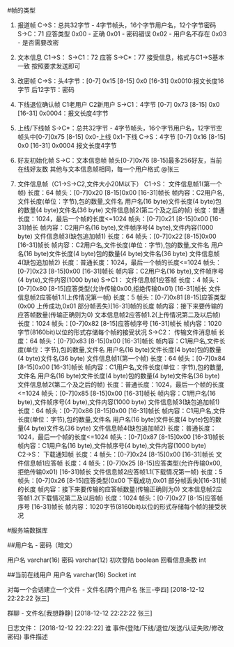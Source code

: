 
#帧的类型

1. 报道帧
    C→S：总共32字节 - 4字节帧头，16个字节用户名，12个字节密码
    S→C：71 应答类型 0x00 - 正确 0x01 - 密码错误 0x02 - 用户名不存在 0x03 - 是否需要改密

2. 文本信息
    C1→S：
    S→C1：72 应答
    S→C*：77 接受信息，格式与C1→S基本一致
    按照要求发送即可

3. 改密帧
    C→S：头4字节：[0-7] 0x15 [8-15] 0x0 [16-31] 0x0010:报文长度16字节
         后12字节：密码

4. 下线退位确认帧
    C1老用户
    C2新用户
    S→C1：4字节 [0-7] 0x73 [8-15] 0x0 [16-31] 0x0004：报文长度4字节

5. 上线/下线帧
    S→C*：总共32字节 - 4字节帧头，16个字节用户名，12字节空
        帧头中[0-7]0x75 [8-15] 0x0-上线 0x1-下线
    C→S：4字节 [0-7] 0x16 [8-15] 0x0 [16-31] 0x0004 报文长度4字节 

6. 好友初始化帧
    S→C：文本信息帧 帧头[0-7]0x76 [8-15]最多256好友，当前在线好友数  其他与文本信息帧相同，每一个用户格式 @张三

7. 文件信息帧（C1→S→C2,文件大小20M以下）
	C1→S：
		文件信息帧1(第一个帧)
			长度：64
			帧头：[0-7]0x20 [8-15]0x00 [16-31]帧长 
			帧内容：C2用户名,文件长度(单位：字节),包的数量,文件名
				用户名(16 byte)文件长度(4 byte)包的数量(4 byte)文件名(36 byte)
		文件信息帧2(第二个及之后的帧)
			长度：普通长度：1024，最后一个帧的长度<=1024
			帧头：[0-7]0x21 [8-15]0x00 [16-31]帧长
			帧内容：C2用户名(16 byte),文件帧序号(4 byte),文件内容(1000 byte)
		文件信息帧3(缺包追加帧1)
			长度：64
			帧头：[0-7]0x22 [8-15]0x00 [16-31]帧长
			帧内容：C2用户名,文件长度(单位：字节),包的数量,文件名
				用户名(16 byte)文件长度(4 byte)包的数量(4 byte)文件名(36 byte)
		文件信息帧4(缺包追加帧2)
			长度：普通长度：1024，最后一个帧的长度<=1024
			帧头：[0-7]0x23 [8-15]0x00 [16-31]帧长
			帧内容：C2用户名(16 byte),文件帧序号(4 byte),文件内容(1000 byte)
	S→C1：
		文件信息帧1应答帧
			长度：4
			帧头：[0-7]0x80 [8-15]应答类型(允许传输0x00,拒绝传输0x01) [16-31]帧长
		文件信息帧2应答帧1.1(上传情况第一帧)
			长度：5
			帧头：[0-7]0x81 [8-15]应答类型(0x00 上传成功,0x01 部分帧丢失)[16-31]帧的长度
			帧内容：接下来要传输的应答帧数量(传输正确则为0)
		文本信息帧2应答帧1.2(上传情况第二及以后帧)
			长度：1024
			帧头：[0-7]0x82 [8-15]应答帧序号 [16-31]帧长
			帧内容：1020字节(8160bit)以位的形式存储每个帧的接受状况
	S→C2：
		传输文件消息帧
			长度：64
			帧头：[0-7]0x83 [8-15]0x00 [16-31]帧长 
			帧内容：C1用户名,文件长度(单位：字节),包的数量,文件名
				用户名(16 byte)文件长度(4 byte)包的数量(4 byte)文件名(36 byte)
		文件信息帧1(第一个帧)
			长度：64
			帧头：[0-7]0x84 [8-15]0x00 [16-31]帧长 
			帧内容：C1用户名,文件长度(单位：字节),包的数量,文件名
				用户名(16 byte)文件长度(4 byte)包的数量(4 byte)文件名(36 byte)
		文件信息帧2(第二个及之后的帧)
			长度：普通长度：1024，最后一个帧的长度<=1024
			帧头：[0-7]0x85 [8-15]0x00 [16-31]帧长
			帧内容：C1用户名(16 byte),文件帧序号(4 byte),文件内容(1000 byte)
		文件信息帧3(缺包追加帧1)
			长度：64
			帧头：[0-7]0x86 [8-15]0x00 [16-31]帧长
			帧内容：C1用户名,文件长度(单位：字节),包的数量,文件名
				用户名(16 byte)文件长度(4 byte)包的数量(4 byte)文件名(36 byte)
		文件信息帧4(缺包追加帧2)
			长度：普通长度：1024，最后一个帧的长度<=1024
			帧头：[0-7]0x87 [8-15]0x00 [16-31]帧长
			帧内容：C1用户名(16 byte),文件帧序号(4 byte),文件内容(1000 byte)
	C2→S：
		下载通知帧
			长度：4
			帧头：[0-7]0x24 [8-15]0x00 [16-31]帧长
		文件信息帧1应答帧
			长度：4
			帧头：[0-7]0x25 [8-15]应答类型(允许传输0x00,拒绝传输0x01) [16-31]帧长
		文件信息帧2应答帧1.1(下载情况第一帧)
			长度：5
			帧头：[0-7]0x26 [8-15]应答类型(0x00 下载成功,0x01 部分帧丢失)[16-31]帧的长度
			帧内容：接下来要传输的应答帧数量(传输正确则为0)
		文本信息帧2应答帧1.2(下载情况第二及以后帧)
			长度：1024
			帧头：[0-7]0x27 [8-15]应答帧序号 [16-31]帧长
			帧内容：1020字节(8160bit)以位的形式存储每个帧的接受状况

#服务端数据库

##用户名 - 密码（暗文）

用户名 varchar(16)
密码 varchar(12)
初次登陆 boolean
回看信息条数 int

##当前在线用户
用户名 varchar(16)
Socket int

对每一个会话建立一个文件 - 文件名[两个用户名 张三-李四]
[2018-12-12 22:22:22 张三]

群聊 - 文件名[我想静静]
[2018-12-12 22:22:22 张三]

日志文件：
[2018-12-12 22:22:22]
谁
事件(登陆/下线/退位/发送/认证失败/修改密码)
事件描述
